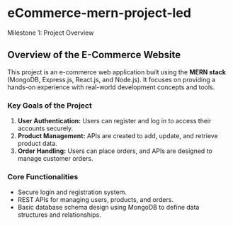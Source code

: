# eCommerce-mern-project-led
 Milestone 1: Project Overview 
## **Overview of the E-Commerce Website**  
This project is an e-commerce web application built using the **MERN stack** (MongoDB, Express.js, React.js, and Node.js). It focuses on providing a hands-on experience with real-world development concepts and tools.  

### **Key Goals of the Project**  
1. **User Authentication:** Users can register and log in to access their accounts securely.  
2. **Product Management:** APIs are created to add, update, and retrieve product data.  
3. **Order Handling:** Users can place orders, and APIs are designed to manage customer orders.  

### **Core Functionalities**  
- Secure login and registration system.  
- REST APIs for managing users, products, and orders.  
- Basic database schema design using MongoDB to define data structures and relationships.  
